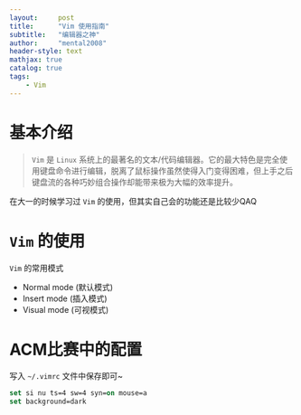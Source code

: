 ```yaml
---
layout:     post
title:      "Vim 使用指南"
subtitle:   "编辑器之神"
author:     "mental2008"
header-style: text
mathjax: true
catalog: true
tags:
    - Vim
---
```


# 基本介绍

> `Vim` 是 `Linux` 系统上的最著名的文本/代码编辑器。它的最大特色是完全使用键盘命令进行编辑，脱离了鼠标操作虽然使得入门变得困难，但上手之后键盘流的各种巧妙组合操作却能带来极为大幅的效率提升。

在大一的时候学习过 `Vim` 的使用，但其实自己会的功能还是比较少QAQ

# `Vim` 的使用

`Vim` 的常用模式
- Normal mode (默认模式)
- Insert mode (插入模式)
- Visual mode (可视模式)


# ACM比赛中的配置

写入 `~/.vimrc` 文件中保存即可~

```vb
set si nu ts=4 sw=4 syn=on mouse=a
set background=dark
```
